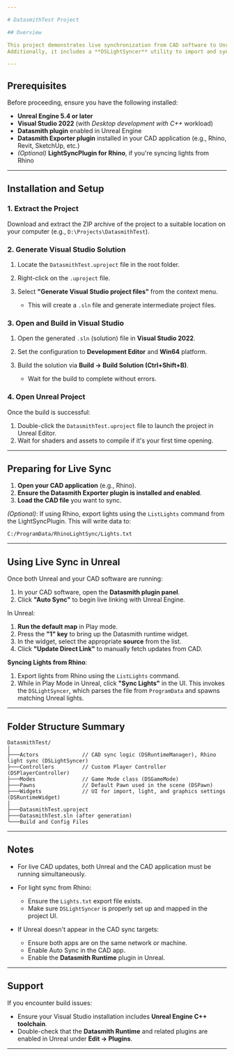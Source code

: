 ```yaml
---

# DatasmithTest Project

## Overview

This project demonstrates live synchronization from CAD software to Unreal Engine using the Datasmith Direct Link plugin. It provides a custom UI to control import settings, manage sources, and trigger updates for real-time visualization.
Additionally, it includes a **DSLightSyncer** utility to import and sync light data exported from Rhino using the [LightSyncPlugin](#).

---
```


## Prerequisites

Before proceeding, ensure you have the following installed:

* **Unreal Engine 5.4 or later**
* **Visual Studio 2022** (with *Desktop development with C++* workload)
* **Datasmith plugin** enabled in Unreal Engine
* **Datasmith Exporter plugin** installed in your CAD application (e.g., Rhino, Revit, SketchUp, etc.)
* *(Optional)* **LightSyncPlugin for Rhino**, if you're syncing lights from Rhino

---

## Installation and Setup

### 1. Extract the Project

Download and extract the ZIP archive of the project to a suitable location on your computer (e.g., `D:\Projects\DatasmithTest`).

### 2. Generate Visual Studio Solution

1. Locate the `DatasmithTest.uproject` file in the root folder.
2. Right-click on the `.uproject` file.
3. Select **"Generate Visual Studio project files"** from the context menu.

   * This will create a `.sln` file and generate intermediate project files.

### 3. Open and Build in Visual Studio

1. Open the generated `.sln` (solution) file in **Visual Studio 2022**.
2. Set the configuration to **Development Editor** and **Win64** platform.
3. Build the solution via **Build → Build Solution (Ctrl+Shift+B)**.

   * Wait for the build to complete without errors.

### 4. Open Unreal Project

Once the build is successful:

1. Double-click the `DatasmithTest.uproject` file to launch the project in Unreal Editor.
2. Wait for shaders and assets to compile if it's your first time opening.

---

## Preparing for Live Sync

1. **Open your CAD application** (e.g., Rhino).
2. **Ensure the Datasmith Exporter plugin is installed and enabled**.
3. **Load the CAD file** you want to sync.

*(Optional)*: If using Rhino, export lights using the `ListLights` command from the LightSyncPlugin. This will write data to:

```
C:/ProgramData/RhinoLightSync/Lights.txt
```

---

## Using Live Sync in Unreal

Once both Unreal and your CAD software are running:

1. In your CAD software, open the **Datasmith plugin panel**.
2. Click **"Auto Sync"** to begin live linking with Unreal Engine.

In Unreal:

1. **Run the default map** in Play mode.
2. Press the **"1" key** to bring up the Datasmith runtime widget.
3. In the widget, select the appropriate **source** from the list.
4. Click **"Update Direct Link"** to manually fetch updates from CAD.

**Syncing Lights from Rhino**:

1. Export lights from Rhino using the `ListLights` command.
2. While in Play Mode in Unreal, click **"Sync Lights"** in the UI.
   This invokes the `DSLightSyncer`, which parses the file from `ProgramData` and spawns matching Unreal lights.

---

## Folder Structure Summary

```
DatasmithTest/
│
├───Actors              // CAD sync logic (DSRuntimeManager), Rhino light sync (DSLightSyncer)
├───Controllers         // Custom Player Controller (DSPlayerController)
├───Modes               // Game Mode class (DSGameMode)
├───Pawns               // Default Pawn used in the scene (DSPawn)
├───Widgets             // UI for import, light, and graphics settings (DSRuntimeWidget)
│
├───DatasmithTest.uproject
├───DatasmithTest.sln (after generation)
└───Build and Config Files
```

---

## Notes

* For live CAD updates, both Unreal and the CAD application must be running simultaneously.
* For light sync from Rhino:

  * Ensure the `Lights.txt` export file exists.
  * Make sure `DSLightSyncer` is properly set up and mapped in the project UI.
* If Unreal doesn't appear in the CAD sync targets:

  * Ensure both apps are on the same network or machine.
  * Enable Auto Sync in the CAD app.
  * Enable the **Datasmith Runtime** plugin in Unreal.

---

## Support

If you encounter build issues:

* Ensure your Visual Studio installation includes **Unreal Engine C++ toolchain**.
* Double-check that the **Datasmith Runtime** and related plugins are enabled in Unreal under **Edit → Plugins**.

---


